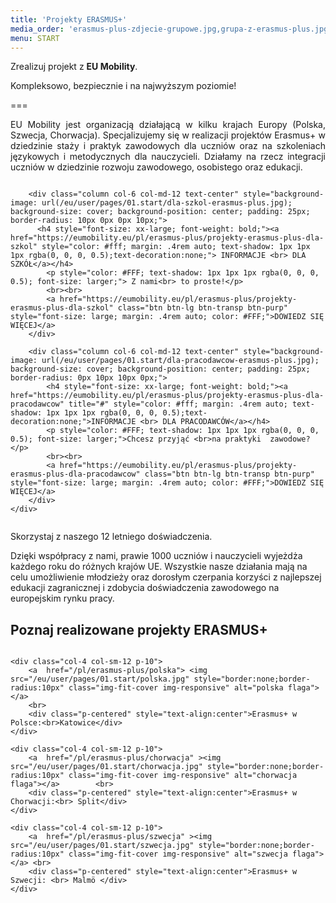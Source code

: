 ```yaml
---
title: 'Projekty ERASMUS+'
media_order: 'erasmus-plus-zdjecie-grupowe.jpg,grupa-z-erasmus-plus.jpg,partnerzy-erasmus-plus.jpg,chorwacja.jpg,polska.jpg,szwecja.jpg,dla-pracodawcow-erasmus-plus.jpg,dla-szkol-erasmus-plus.jpg'
menu: START
---
```


Zrealizuj projekt z **EU Mobility**. 

Kompleksowo, bezpiecznie i na najwyższym poziomie!

===

<p style="text-align: justify;">EU Mobility jest organizacją działającą w kilku krajach Europy (Polska, Szwecja, Chorwacja). Specjalizujemy się w realizacji projektów Erasmus+ w dziedzinie staży i praktyk zawodowych dla uczniów oraz na szkoleniach językowych i metodycznych dla nauczycieli. Działamy na rzecz integracji uczniów w dziedzinie rozwoju zawodowego, osobistego oraz edukacji. </p>
 

<div class="container" style="width:100%; margin:auto">
    <div class="columns" style="width:100%; margin:auto"">  
        
        <div class="column col-6 col-md-12 text-center" style="background-image: url(/eu/user/pages/01.start/dla-szkol-erasmus-plus.jpg); background-size: cover; background-position: center; padding: 25px; border-radius: 10px 0px 0px 10px;"> 
          <h4 style="font-size: xx-large; font-weight: bold;"><a href="https://eumobility.eu/pl/erasmus-plus/projekty-erasmus-plus-dla-szkol" style="color: #fff; margin: .4rem auto; text-shadow: 1px 1px 1px rgba(0, 0, 0, 0.5);text-decoration:none;"> INFORMACJE <br> DLA  SZKÓŁ</a></h4>
            <p style="color: #FFF; text-shadow: 1px 1px 1px rgba(0, 0, 0, 0.5); font-size: larger;"> Z nami<br> to proste!</p>
            <br><br>
            <a href="https://eumobility.eu/pl/erasmus-plus/projekty-erasmus-plus-dla-szkol" class="btn btn-lg btn-transp btn-purp" style="font-size: large; margin: .4rem auto; color: #FFF;">DOWIEDZ SIĘ WIĘCEJ</a>            
        </div> 

        <div class="column col-6 col-md-12 text-center" style="background-image: url(/eu/user/pages/01.start/dla-pracodawcow-erasmus-plus.jpg); background-size: cover; background-position: center; padding: 25px; border-radius: 0px 10px 10px 0px;"> 
            <h4 style="font-size: xx-large; font-weight: bold;"><a href="https://eumobility.eu/pl/erasmus-plus/projekty-erasmus-plus-dla-pracodawcow" title="#" style="color: #fff; margin: .4rem auto; text-shadow: 1px 1px 1px rgba(0, 0, 0, 0.5);text-decoration:none;">INFORMACJE <br> DLA PRACODAWCÓW</a></h4>
            <p style="color: #FFF; text-shadow: 1px 1px 1px rgba(0, 0, 0, 0.5); font-size: larger;">Chcesz przyjąć <br>na praktyki  zawodowe?</p>
            <br><br>
            <a href="https://eumobility.eu/pl/erasmus-plus/projekty-erasmus-plus-dla-pracodawcow" class="btn btn-lg btn-transp btn-purp" style="font-size: large; margin: .4rem auto; color: #FFF;">DOWIEDZ SIĘ WIĘCEJ</a>
        </div>
    </div>
</div>



<div class="empty" style="border-radius:10px;">
  <div class="empty-icon">
    <i class="icon icon-people"></i>
  </div>
        <i class="fa fa-user-shield" style="margin-right: 10px; color: #fa4bb1; font-size: 3rem;"></i>
  <p class="empty-title h5">Skorzystaj z naszego 12 letniego doświadczenia.</p>
  <p class="empty-subtitle">Dzięki współpracy z nami, prawie 1000 uczniów i nauczycieli wyjeżdża każdego roku do różnych krajów UE. Wszystkie nasze działania mają na celu umożliwienie młodzieży oraz dorosłym czerpania korzyści z najlepszej edukacji zagranicznej i zdobycia doświadczenia zawodowego na europejskim rynku pracy.</p>
</div>

## Poznaj realizowane projekty ERASMUS+ 
 
 <div class="columns" style="margin-bottom: 20px;">

    <div class="col-4 col-sm-12 p-10">
        <a  href="/pl/erasmus-plus/polska"> <img src="/eu/user/pages/01.start/polska.jpg" style="border:none;border-radius:10px" class="img-fit-cover img-responsive" alt="polska flaga"></a>
        <br>
        <div class="p-centered" style="text-align:center">Erasmus+ w Polsce:<br>Katowice</div>
    </div>

    <div class="col-4 col-sm-12 p-10">
        <a  href="/pl/erasmus-plus/chorwacja" ><img src="/eu/user/pages/01.start/chorwacja.jpg" style="border:none;border-radius:10px" class="img-fit-cover img-responsive" alt="chorwacja flaga"></a>        <br>
        <div class="p-centered" style="text-align:center">Erasmus+ w Chorwacji:<br> Split</div>
    </div>

    <div class="col-4 col-sm-12 p-10">
        <a  href="/pl/erasmus-plus/szwecja" ><img src="/eu/user/pages/01.start/szwecja.jpg" style="border:none;border-radius:10px" class="img-fit-cover img-responsive" alt="szwecja flaga"></a> <br>
        <div class="p-centered" style="text-align:center">Erasmus+ w Szwecji: <br> Malmö </div>
    </div>

</div>
 
 
 
 
